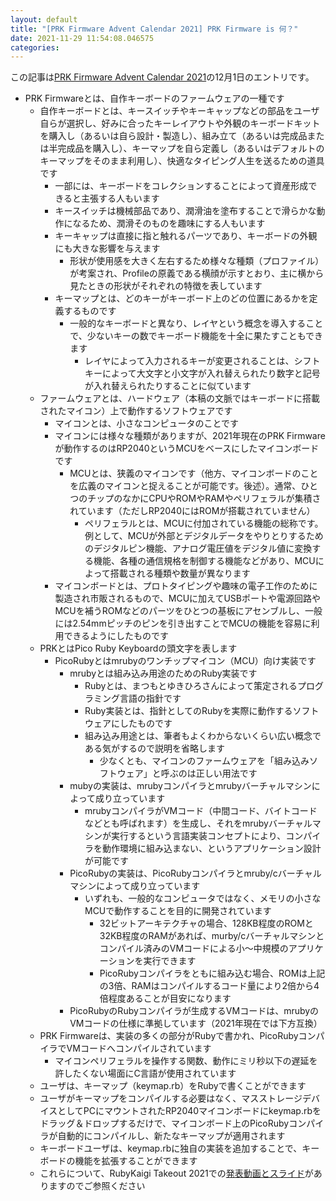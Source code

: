 ```yaml
---
layout: default
title: "[PRK Firmware Advent Calendar 2021] PRK Firmware is 何？"
date: 2021-11-29 11:54:08.046575
categories: 
---
```


この記事は[PRK Firmware Advent Calendar 2021](https://adventar.org/calendars/7086)の12月1日のエントリです。


- PRK Firmwareとは、自作キーボードのファームウェアの一種です
  - 自作キーボードとは、キースイッチやキーキャップなどの部品をユーザ自らが選択し、好みに合ったキーレイアウトや外観のキーボードキットを購入し（あるいは自ら設計・製造し）、組み立て（あるいは完成品または半完成品を購入し）、キーマップを自ら定義し（あるいはデフォルトのキーマップをそのまま利用し）、快適なタイピング人生を送るための道具です
    - 一部には、キーボードをコレクションすることによって資産形成できると主張する人もいます
    - キースイッチは機械部品であり、潤滑油を塗布することで滑らかな動作になるため、潤滑そのものを趣味にする人もいます
    - キーキャップは直接に指と触れるパーツであり、キーボードの外観にも大きな影響を与えます
      - 形状が使用感を大きく左右するため様々な種類（プロファイル）が考案され、Profileの原義である横顔が示すとおり、主に横から見たときの形状がそれぞれの特徴を表しています
    - キーマップとは、どのキーがキーボード上のどの位置にあるかを定義するものです
      - 一般的なキーボードと異なり、レイヤという概念を導入することで、少ないキーの数でキーボード機能を十全に果たすこともできます
        - レイヤによって入力されるキーが変更されることは、シフトキーによって大文字と小文字が入れ替えられたり数字と記号が入れ替えられたりすることに似ています
  - ファームウェアとは、ハードウェア（本稿の文脈ではキーボードに搭載されたマイコン）上で動作するソフトウェアです
    - マイコンとは、小さなコンピュータのことです
    - マイコンには様々な種類がありますが、2021年現在のPRK Firmwareが動作するのはRP2040というMCUをベースにしたマイコンボードです
      - MCUとは、狭義のマイコンです（他方、マイコンボードのことを広義のマイコンと捉えることが可能です。後述）。通常、ひとつのチップのなかにCPUやROMやRAMやペリフェラルが集積されています（ただしRP2040にはROMが搭載されていません）
        - ペリフェラルとは、MCUに付加されている機能の総称です。例として、MCUが外部とデジタルデータをやりとりするためのデジタルピン機能、アナログ電圧値をデジタル値に変換する機能、各種の通信規格を制御する機能などがあり、MCUによって搭載される種類や数量が異なります
    - マイコンボードとは、プロトタイピングや趣味の電子工作のために製造され市販されるもので、MCUに加えてUSBポートや電源回路やMCUを補うROMなどのパーツをひとつの基板にアセンブルし、一般には2.54mmピッチのピンを引き出すことでMCUの機能を容易に利用できるようにしたものです
  - PRKとはPico Ruby Keyboardの頭文字を表します
    - PicoRubyとはmrubyのワンチップマイコン（MCU）向け実装です
      - mrubyとは組み込み用途のためのRuby実装です
        - Rubyとは、まつもとゆきひろさんによって策定されるプログラミング言語の指針です
        - Ruby実装とは、指針としてのRubyを実際に動作するソフトウェアにしたものです
        - 組み込み用途とは、筆者もよくわからないくらい広い概念である気がするので説明を省略します
          - 少なくとも、マイコンのファームウェアを「組み込みソフトウェア」と呼ぶのは正しい用法です
      - mubyの実装は、mrubyコンパイラとmrubyバーチャルマシンによって成り立っています
        - mrubyコンパイラがVMコード（中間コード、バイトコードなどとも呼ばれます）を生成し、それをmrubyバーチャルマシンが実行するという言語実装コンセプトにより、コンパイラを動作環境に組み込まない、というアプリケーション設計が可能です
      - PicoRubyの実装は、PicoRubyコンパイラとmruby/cバーチャルマシンによって成り立っています
        - いずれも、一般的なコンピュータではなく、メモリの小さなMCUで動作することを目的に開発されています
          - 32ビットアーキテクチャの場合、128KB程度のROMと32KB程度のRAMがあれば、murby/cバーチャルマシンとコンパイル済みのVMコードによる小～中規模のアプリケーションを実行できます
          - PicoRubyコンパイラをともに組み込む場合、ROMは上記の3倍、RAMはコンパイルするコード量により2倍から4倍程度あることが目安になります
      - PicoRubyのRubyコンパイラが生成するVMコードは、mrubyのVMコードの仕様に準拠しています（2021年現在では下方互換）
  - PRK Firmwareは、実装の多くの部分がRubyで書かれ、PicoRubyコンパイラでVMコードへコンパイルされています
    - マイコンペリフェラルを操作する関数、動作にミリ秒以下の遅延を許したくない場面にC言語が使用されています
  - ユーザは、キーマップ（keymap.rb）をRubyで書くことができます
  - ユーザがキーマップをコンパイルする必要はなく、マスストレージデバイスとしてPCにマウントされたRP2040マイコンボードにkeymap.rbをドラッグ＆ドロップするだけで、マイコンボード上のPicoRubyコンパイラが自動的にコンパイルし、新たなキーマップが適用されます
  - キーボードユーザは、keymap.rbに独自の実装を追加することで、キーボードの機能を拡張することができます
  - これらについて、RubyKaigi Takeout 2021での[発表動画とスライド](https://rubykaigi.org/2021-takeout/presentations/hasumikin.html)がありますのでご参照ください
